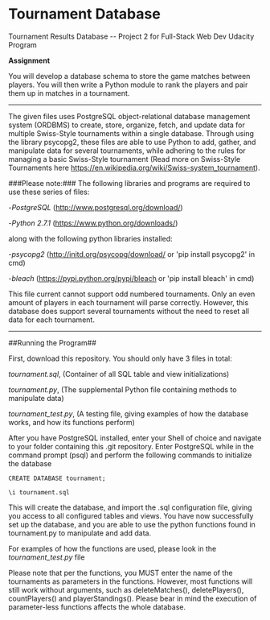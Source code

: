 # Tournament Database
Tournament Results Database -- Project 2 for Full-Stack Web Dev Udacity Program

**Assignment**

You will develop a database schema to store the game matches between players. You will then write a Python module to rank the players and pair them up in matches in a tournament.

---

The given files uses PostgreSQL object-relational database management system (ORDBMS) to create, store, organize, fetch, and update data for multiple Swiss-Style tournaments within a single database. Through using the library psycopg2, these files are able to use Python to add, gather, and manipulate data for several tournaments, while adhering to the rules for managing a basic Swiss-Style tournament (Read more on Swiss-Style Tournaments here https://en.wikipedia.org/wiki/Swiss-system_tournament).

###Please note:###
The following libraries and programs are required to use these series of files:

-*PostgreSQL* (http://www.postgresql.org/download/)

-*Python 2.7.1* (https://www.python.org/downloads/)

along with the following python libraries installed:

-*psycopg2* (http://initd.org/psycopg/download/ or 'pip install psycopg2' in cmd)

-*bleach* (https://pypi.python.org/pypi/bleach or 'pip install bleach' in cmd)

This file current cannot support odd numbered tournaments. Only an even amount of players in each tournament will parse correctly.
However, this database does support several tournaments without the need to reset all data for each tournament.

---

##Running the Program##

First, download this repository. You should only have 3 files in total:

_tournament.sql_, (Container of all SQL table and view initializations)

_tournament.py_, (The supplemental Python file containing methods to manipulate data)

_tournament_test.py_, (A testing file, giving examples of how the database works, and how its functions perform)

After you have PostgreSQL installed, enter your Shell of choice and navigate to your folder containing this .git repository.
Enter PostgreSQL while in the command prompt (psql) and perform the following commands to initialize the database

```
CREATE DATABASE tournament;

\i tournament.sql
```

This will create the database, and import the .sql configuration file, giving you access to all configured tables and views.
You have now successfully set up the database, and you are able to use the python functions found in tournament.py to manipulate and add data.

For examples of how the functions are used, please look in the _tournament_test.py_ file

Please note that per the functions, you MUST enter the name of the tournaments as parameters in the functions. However, most functions will still work without arguments, such as deleteMatches(), deletePlayers(), countPlayers() and playerStandings(). Please bear in mind the execution of parameter-less functions affects the whole database.

